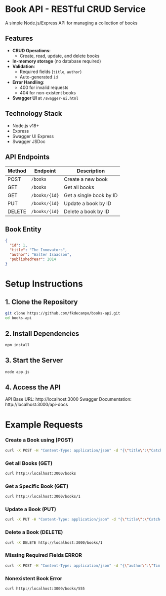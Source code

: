 # Book API - RESTful CRUD Service

A simple Node.js/Express API for managing a collection of books


## Features

- **CRUD Operations**:
  - Create, read, update, and delete books
- **In-memory storage** (no database required)
- **Validation**:
  - Required fields (`title`, `author`)
  - Auto-generated `id`
- **Error Handling**:
  - 400 for invalid requests
  - 404 for non-existent books
- **Swagger UI** at `/swagger-ui.html`


## Technology Stack

- Node.js v18+
- Express
- Swagger UI Express
- Swagger JSDoc


## API Endpoints

| Method | Endpoint       | Description                          |
|--------|----------------|--------------------------------------|
| POST   | `/books`       | Create a new book                    |
| GET    | `/books`       | Get all books                        |
| GET    | `/books/{id}`  | Get a single book by ID              |
| PUT    | `/books/{id}`  | Update a book by ID                  |
| DELETE | `/books/{id}`  | Delete a book by ID                  |

## Book Entity

```json
{
  "id": 1,
  "title": "The Innovators",
  "author": "Walter Isaacson",
  "publishedYear": 2014
}
```

# Setup Instructions

## 1. Clone the Repository
```bash
git clone https://github.com/fkdecampo/books-api.git
cd books-api
```

## 2. Install Dependencies
```bash
npm install
```

## 3. Start the Server
```bash
node app.js
```

## 4. Access the API
API Base URL: http://localhost:3000
Swagger Documentation: http://localhost:3000/api-docs  

# Example Requests

### Create a Book using (POST)
```bash
curl -X POST -H "Content-Type: application/json" -d "{\"title\":\"Catch-22\",\"author\":\"Joseph Heller\",\"publishedYear\":1961}" http://localhost:3000/books
```

### Get all Books (GET)
```bash
curl http://localhost:3000/books
```

### Get a Specific Book (GET)
```bash
curl http://localhost:3000/books/1
```

### Update a Book (PUT)
```bash
curl -X PUT -H "Content-Type: application/json" -d "{\"title\":\"Catch-22 (50th Anniversary Edition)\",\"author\":\"Joseph Heller\"}" http://localhost:3000/books/1
```
### Delete a Book (DELETE)
```bash
curl -X DELETE http://localhost:3000/books/1
```
### Missing Required Fields ERROR
```bash
curl -X POST -H "Content-Type: application/json" -d "{\"author\":\"Tim Winton\"}" http://localhost:3000/books
```
### Nonexistent Book Error
```bash
curl http://localhost:3000/books/555
```
